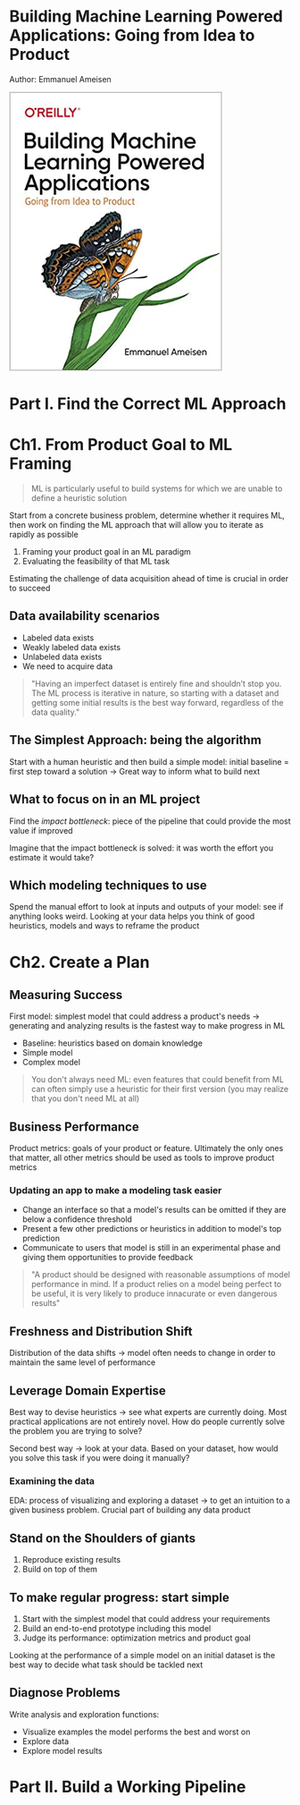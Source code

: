 # Building Machine Learning Powered Applications: Going from Idea to Product

Author: Emmanuel Ameisen

![build-ml-app-cover](cover.jpg)

# Part I. Find the Correct ML Approach

# Ch1. From Product Goal to ML Framing

> ML is particularly useful to build systems for which we are unable to define a heuristic solution

Start from a concrete business problem, determine whether it requires ML, then work on finding the ML approach that will allow you to iterate as rapidly as possible

1. Framing your product goal in an ML paradigm
2. Evaluating the feasibility of that ML task

Estimating the challenge of data acquisition ahead of time is crucial in order to succeed

## Data availability scenarios
- Labeled data exists
- Weakly labeled data exists
- Unlabeled data exists
- We need to acquire data

> "Having an imperfect dataset is entirely fine and shouldn’t stop you. The ML process is iterative in nature, so starting with a dataset and getting some initial results is the best way forward, regardless of the data quality."

## The Simplest Approach: being the algorithm
Start with a human heuristic and then build a simple model: initial baseline = first step toward a solution -> Great way to inform what to build next

## What to focus on in an ML project
Find the *impact bottleneck*: piece of the pipeline that could provide the most value if improved

Imagine that the impact bottleneck is solved: it was worth the effort you estimate it would take?

## Which modeling techniques to use
Spend the manual effort to look at inputs and outputs of your model: see if anything looks weird. Looking at your data helps you think of good heuristics, models and ways to reframe the product

# Ch2. Create a Plan

## Measuring Success
First model: simplest model that could address a product's needs -> generating and analyzing results is the fastest way to make progress in ML

- Baseline: heuristics based on domain knowledge
- Simple model
- Complex model

> You don't always need ML: even features that could benefit from ML can often simply use a heuristic for their first version (you may realize that you don't need ML at all)

## Business Performance
Product metrics: goals of your product or feature. Ultimately the only ones that matter, all other metrics should be used as tools to improve product metrics

### Updating an app to make a modeling task easier
- Change an interface so that a model's results can be omitted if they are below a confidence threshold
- Present a few other predictions or heuristics in addition to model's top prediction
- Communicate to users that model is still in an experimental phase and giving them opportunities to provide feedback

> "A product should be designed with reasonable assumptions of model performance in mind. If a product relies on a model being perfect to be useful, it is very likely to produce innacurate or even dangerous results"

## Freshness and Distribution Shift
Distribution of the data shifts -> model often needs to change in order to maintain the same level of performance

## Leverage Domain Expertise
Best way to devise heuristics -> see what experts are currently doing. Most practical applications are not entirely novel. How do people currently solve the problem you are trying to solve?

Second best way -> look at your data. Based on your dataset, how would you solve this task if you were doing it manually?

### Examining the data
EDA: process of visualizing and exploring a dataset -> to get an intuition to a given business problem. Crucial part of building any data product

## Stand on the Shoulders of giants
1. Reproduce existing results
2. Build on top of them

## To make regular progress: start simple
1. Start with the simplest model that could address your requirements
2. Build an end-to-end prototype including this model
3. Judge its performance: optimization metrics and product goal

Looking at the performance of a simple model on an initial dataset is the best way to decide what task should be tackled next

## Diagnose Problems
Write analysis and exploration functions:
- Visualize examples the model performs the best and worst on
- Explore data
- Explore model results

# Part II. Build a Working Pipeline